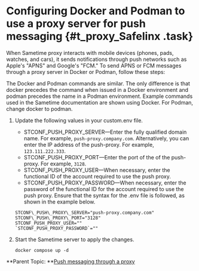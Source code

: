 # Configuring Docker and Podman to use a proxy server for push messaging {#t_proxy_Safelinx .task}

When Sametime proxy interacts with mobile devices \(phones, pads, watches, and cars\), it sends notifications through push networks such as Apple's "APNS" and Google's "FCM." To send APNS or FCM messages through a proxy server in Docker or Podman, follow these steps:

The Docker and Podman commands are similar. The only difference is that docker precedes the command when issued in a Docker environment and podman precedes the name in a Podman environment. Example commands used in the Sametime documentation are shown using Docker. For Podman, change docker to podman.

1.  Update the following values in your custom.env file.

    -   STCONF\_PUSH\_PROXY\_SERVER—Enter the fully qualified domain name. For example, `push-proxy.company.com`. Alternatively, you can enter the IP address of the push-proxy. For example, `123.111.222.333`.
    -   STCONF\_PUSH\_PROXY\_PORT—Enter the port of the of the push-proxy. For example, `3128`.
    -   STCONF\_PUSH\_PROXY\_USER—When necessary, enter the functional ID of the account required to use the push proxy.
    -   STCONF\_PUSH\_PROXY\_PASSWORD—When necessary, enter the password of the functional ID for the account required to use the push proxy.
    Ensure that the syntax for the .env file is followed, as shown in the example below.

    ``` {#codeblock_n2y_5xr_lvb}
    STCONF\_PUSH\_PROXY\_SERVER="push-proxy.company.com"
    STCONF\_PUSH\_PROXY\_PORT="3128"
    STCONF_PUSH_PROXY_USER=""
    `STCONF_PUSH_PROXY_PASSWORD`=""
    ```

2.  Start the Sametime server to apply the changes.

    ``` {#codeblock_btc_lj4_k5b}
    docker compose up -d
    
    ```


**Parent Topic: **[Push messaging through a proxy](t_push_proxy.md)

